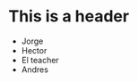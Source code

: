 # This is a header

<ul>
  <li>Jorge</li>
  <li>Hector</li>
  <li>El teacher</li>
  <li>Andres</li>
<ul>
